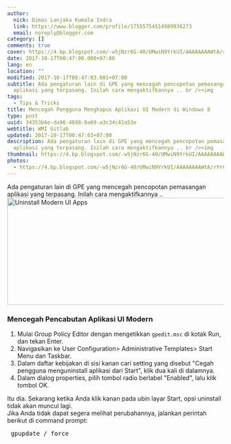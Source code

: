 ```yaml
---
author:
  nick: Dimas Lanjaka Kumala Indra
  link: https://www.blogger.com/profile/17555754514989936273
  email: noreply@blogger.com
category: []
comments: true
cover: https://4.bp.blogspot.com/-w5jNzr6G-40/UMwiN9YrkUI/AAAAAAAAWtA/rYrCZ839NCU/s1600/Uninstall-Modern-UI-Apps.png
date: 2017-10-17T00:47:00.000+07:00
lang: en
location: ""
modified: 2017-10-17T00:47:03.001+07:00
subtitle: Ada pengaturan lain di GPE yang mencegah pencopotan pemasangan
  aplikasi yang terpasang. Inilah cara mengaktifkannya .. br /><img
tags:
  - Tips & Tricks
title: Mencegah Pengguna Menghapus Aplikasi UI Modern di Windows 8
type: post
uuid: 34353b6e-da96-4888-8a69-a3c34c41a53e
webtitle: WMI Gitlab
updated: 2017-10-17T00:47:03+07:00
description: Ada pengaturan lain di GPE yang mencegah pencopotan pemasangan
  aplikasi yang terpasang. Inilah cara mengaktifkannya .. br /><img
thumbnail: https://4.bp.blogspot.com/-w5jNzr6G-40/UMwiN9YrkUI/AAAAAAAAWtA/rYrCZ839NCU/s1600/Uninstall-Modern-UI-Apps.png
photos:
  - https://4.bp.blogspot.com/-w5jNzr6G-40/UMwiN9YrkUI/AAAAAAAAWtA/rYrCZ839NCU/s1600/Uninstall-Modern-UI-Apps.png
---
```


Ada pengaturan lain di GPE yang mencegah pencopotan pemasangan aplikasi     yang terpasang. Inilah cara mengaktifkannya .. <br><img alt="Uninstall Modern UI Apps" height="249" src="https://4.bp.blogspot.com/-w5jNzr6G-40/UMwiN9YrkUI/AAAAAAAAWtA/rYrCZ839NCU/s1600/Uninstall-Modern-UI-Apps.png" title="Copot pemasangan UI Modern Apps" width="700"><br><h3>    Mencegah Pencabutan Aplikasi UI Modern </h3><ol><li>        Mulai Group Policy Editor dengan mengetikkan <code>gpedit.msc</code> di         kotak Run, dan tekan Enter.     </li><li>        Navigasikan ke User Configuration&gt; Administrative Templates&gt;         Start Menu dan Taskbar.     </li><li>        Dalam daftar kebijakan di sisi kanan cari setting yang disebut "Cegah         pengguna menguninstall aplikasi dari Start", klik dua kali di dalamnya.     </li><li>        Dalam dialog properties, pilih tombol radio berlabel "Enabled", lalu         klik tombol OK.     </li></ol>Itu dia. Sekarang ketika Anda klik kanan pada ubin layar Start, opsi     uninstall tidak akan muncul lagi. <br><center>    <ins id="aswift_0_expand"><ins id="aswift_0_anchor"></ins></ins></center>Jika Anda tidak dapat segera melihat perubahannya, jalankan perintah     berikut di command prompt: <br><pre>  gpupdate / force </pre><script>document.querySelectorAll("pre,code");
  pretext.forEach(function (el) {
    el.classList.toggle("notranslate", true);
  });</script>